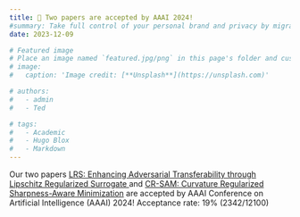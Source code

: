 ```yaml
---
title: 🎉 Two papers are accepted by AAAI 2024!
#summary: Take full control of your personal brand and privacy by migrating away from the big tech platforms!
date: 2023-12-09

# Featured image
# Place an image named `featured.jpg/png` in this page's folder and customize its options here.
# image:
#   caption: 'Image credit: [**Unsplash**](https://unsplash.com)'

# authors:
#   - admin
#   - Ted

# tags:
#   - Academic
#   - Hugo Blox
#   - Markdown
---
```


Our two papers [LRS: Enhancing Adversarial Transferability through Lipschitz Regularized Surrogate
](https://arxiv.org/pdf/2312.13118) and [CR-SAM: Curvature Regularized Sharpness-Aware Minimization](https://arxiv.org/pdf/2312.13555) are accepted by AAAI Conference on Artificial Intelligence (AAAI) 2024! Acceptance rate: 19% (2342/12100)